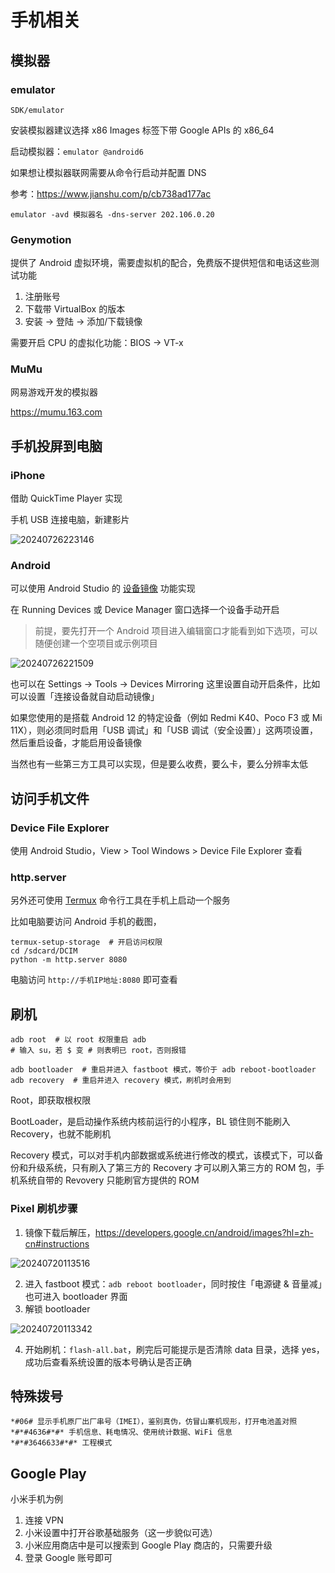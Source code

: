 # 手机相关

## 模拟器

### emulator

`SDK/emulator`

安装模拟器建议选择 x86 Images 标签下带 Google APIs 的 x86_64

启动模拟器：`emulator @android6`

如果想让模拟器联网需要从命令行启动并配置 DNS

参考：<https://www.jianshu.com/p/cb738ad177ac>

`emulator -avd 模拟器名 -dns-server 202.106.0.20`

### Genymotion

提供了 Android 虚拟环境，需要虚拟机的配合，免费版不提供短信和电话这些测试功能

1. 注册账号
2. 下载带 VirtualBox 的版本
3. 安装 -> 登陆 -> 添加/下载镜像

需要开启 CPU 的虚拟化功能：BIOS -> VT-x

### MuMu

网易游戏开发的模拟器

<https://mumu.163.com>

## 手机投屏到电脑

### iPhone

借助 QuickTime Player 实现

手机 USB 连接电脑，新建影片

![20240726223146](https://image.zuoright.com/20240726223146.png)

### Android

可以使用 Android Studio 的 [设备镜像](https://developer.android.com/studio/run/device?hl=zh-cn) 功能实现

在 Running Devices 或 Device Manager 窗口选择一个设备手动开启

> 前提，要先打开一个 Android 项目进入编辑窗口才能看到如下选项，可以随便创建一个空项目或示例项目

![20240726221509](https://image.zuoright.com/20240726221509.png)

也可以在 Settings -> Tools -> Devices Mirroring 这里设置自动开启条件，比如可以设置「连接设备就自动启动镜像」

如果您使用的是搭载 Android 12 的特定设备（例如 Redmi K40、Poco F3 或 Mi 11X），则必须同时启用「USB 调试」和「USB 调试（安全设置）」这两项设置，然后重启设备，才能启用设备镜像

当然也有一些第三方工具可以实现，但是要么收费，要么卡，要么分辨率太低

## 访问手机文件

### Device File Explorer

使用 Android Studio，View > Tool Windows > Device File Explorer 查看

### http.server

另外还可使用 [Termux](https://termux.dev/) 命令行工具在手机上启动一个服务

比如电脑要访问 Android 手机的截图，

```shell
termux-setup-storage  # 开启访问权限
cd /sdcard/DCIM
python -m http.server 8080
```

电脑访问 `http://手机IP地址:8080` 即可查看

## 刷机

```shell
adb root  # 以 root 权限重启 adb
# 输入 su，若 $ 变 # 则表明已 root，否则报错

adb bootloader  # 重启并进入 fastboot 模式，等价于 adb reboot-bootloader
adb recovery  # 重启并进入 recovery 模式，刷机时会用到
```

Root，即获取根权限

BootLoader，是启动操作系统内核前运行的小程序，BL 锁住则不能刷入 Recovery，也就不能刷机

Recovery 模式，可以对手机内部数据或系统进行修改的模式，该模式下，可以备份和升级系统，只有刷入了第三方的 Recovery 才可以刷入第三方的 ROM 包，手机系统自带的 Revovery 只能刷官方提供的 ROM

### Pixel 刷机步骤

1. 镜像下载后解压，<https://developers.google.cn/android/images?hl=zh-cn#instructions>

![20240720113516](https://image.zuoright.com/20240720113516.png)

2. 进入 fastboot 模式：`adb reboot bootloader`，同时按住「电源键 & 音量减」也可进入 bootloader 界面
3. 解锁 bootloader

![20240720113342](https://image.zuoright.com/20240720113342.png)

4. 开始刷机：`flash-all.bat`，刷完后可能提示是否清除 data 目录，选择 yes，成功后查看系统设置的版本号确认是否正确

## 特殊拨号

```text
*#06# 显示手机原厂出厂串号（IMEI），鉴别真伪，仿冒山寨机现形，打开电池盖对照
*#*#4636#*#* 手机信息、耗电情况、使用统计数据、WiFi 信息
*#*#3646633#*#* 工程模式
```

## Google Play

小米手机为例

1. 连接 VPN
2. 小米设置中打开谷歌基础服务（这一步貌似可选）
3. 小米应用商店中是可以搜索到 Google Play 商店的，只需要升级
4. 登录 Google 账号即可

